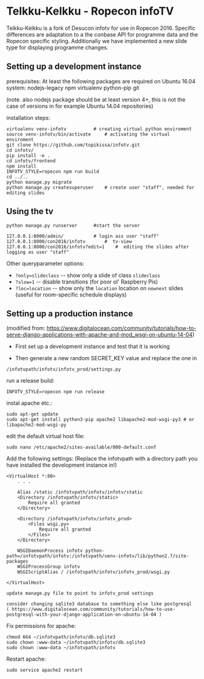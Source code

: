 Telkku-Kelkku - Ropecon infoTV
==============================



Telkku-Kelkku is a fork of Desucon infotv for use in Ropecon 2016. Specific differences are adaptation to a the conbase API for programme data and the Ropecon specific styling. Additionally we have implemented a new slide type for displaying programme changes.


Setting up a development instance
---------------------------------

prerequisites:
At least the following packages are required on Ubuntu 16.04 system:
nodejs-legacy npm virtualenv python-pip git

(note. also nodejs package should be at least version 4+, this is not the case of versions in for example Ubuntu 14.04 repositories)

installation steps:

```
virtualenv venv-infotv			# creating virtual python enviroment
source venv-infotv/bin/activate		# activating the virtual enviroment
git clone https://github.com/topikissa/infotv.git
cd infotv/
pip install -e .
cd infotv/frontend 
npm install
INFOTV_STYLE=ropecon npm run build
cd ../..
python manage.py migrate
python manage.py createsuperuser  	# create user "staff", needed for editing slides
```

Using the tv
------------

```
python manage.py runserver		#start the server
```
```
127.0.0.1:8000/admin/  			# login ass user "staff"
127.0.0.1:8000/con2016/infotv   	#  tv-view
127.0.0.1:8000/con2016/infotv?edit=1  	#  editing the slides after logging as user "staff"
```


Other queryparameter options:
* `?only=slideclass` -- show only a slide of class `slideclass`
* `?slow=1` -- disable transitions (for poor ol' Raspberry Pis)
* `?loc=location` -- show only the `location` location on `nownext` slides (useful for room-specific schedule displays)


Setting up a production instance
------------------------------
(modified from: https://www.digitalocean.com/community/tutorials/how-to-serve-django-applications-with-apache-and-mod_wsgi-on-ubuntu-14-04)


* First set up a development instance and test that it is working

* Then generate a new random SECRET_KEY value and replace the one in

```
/infotvpath/infotv/infotv_prod/settings.py

```

run a release build:
```
INFOTV_STYLE=ropecon npm run release	
```

instal apache etc.:

```
sudo apt-get update
sudo apt-get install python3-pip apache2 libapache2-mod-wsgi-py3 # or libapache2-mod-wsgi-py 
```

edit the default virtual host file:

```
sudo nano /etc/apache2/sites-available/000-default.conf
```

Add the following settings:
(Replace the infotvpath with a directory path you have installed the development instance in!)

```
<VirtualHost *:80>
    . . .

    Alias /static /infotvpath/infotv/infotv/static
    <Directory /infotvpath/infotv/static>
        Require all granted
    </Directory>

    <Directory /infotvpath/infotv/infotv_prod>
        <Files wsgi.py>
            Require all granted
        </Files>
    </Directory>

    WSGIDaemonProcess infotv python-path=/infotvpath/infotv:/infotvpath/venv-infotv/lib/python2.7/site-packages
    WSGIProcessGroup infotv
    WSGIScriptAlias / /infotvpath/infotv/infotv_prod/wsgi.py

</VirtualHost>

```

```
update manage.py file to point to infotv_prod settings
```


```
consider changing sqlite3 database to something else like postgresql
( https://www.digitalocean.com/community/tutorials/how-to-use-postgresql-with-your-django-application-on-ubuntu-14-04 )

```


Fix permissions for apache:
```
chmod 664 ~/infotvpath/infotv/db.sqlite3
sudo chown :www-data ~/infotvpath/infotv/db.sqlite3
sudo chown :www-data ~/infotvpath/infotv
```

Restart apache:
```
sudo service apache2 restart
```

